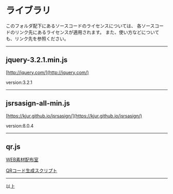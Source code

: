
# ライブラリ

このフォルダ配下にあるソースコードのライセンスについては、
各ソースコードのリンク先にあるライセンスが適用されます。
また、使い方などについても、リンク先を参照ください。

---

## jquery-3.2.1.min.js

[http://jquery.com/](http://jquery.com/)

version:3.2.1

---

## jsrsasign-all-min.js

[https://kjur.github.io/jsrsasign/](https://kjur.github.io/jsrsasign/)

version:8.0.4

---
## qr.js

[WEB素材配布室](http://web-sozai.seesaa.net/)

[QRコード生成スクリプト](http://web-sozai.seesaa.net/article/414095036.html)

---

以上